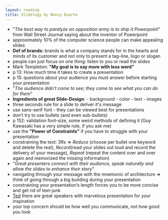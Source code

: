 ```yaml
---
layout: reading
title: Slidelogy by Nancy Duarte
---
```


- "*The best way to paralyze an opposition army is to ship it Powerpoint*" from Wall Street Journal saying about the
  inventor of Powerpoint
- approximately 10% of the computer science people can make appealing slides
- **Def of brands:** brands is what a company stands for in the hearts and minds of its customer and not only to present
  a tag-line, logo or slogan
- people can just focus on one thing: listen to you or read the slides
- Mark Templeton: **"My goal is to say more with less word"**
- p 13: How much time it takes to create a presentation
- p 15: questions about your audience you must answer before starting your presentation
- "*The audience didn’t come to see; they come to see what you can do for them*"
- **Ingredients of great Slide-Design**: - background - color - text - images
- three seconds rule for a slide to deliver it's message
- use sans-serif font - they can be viewed best for presentations
- don’t try to use bullets (and even sub-bullets)
- p 152: validation font-size, some weird methods of defining it (Guy Kawasaki has a very simple rule, if you ask me)
- use the **"Power of Constraints"** if you have to struggle with your presentation
- constraining the text: 3Rs => *Reduce* (choose per bullet one keyword and delete the rest), *Record*(read your slides
  out loud and record the delivery of your message), *Repeat* (repeat the content over and over again and memorized the
  missing information)
- "*Great presenters connect with their audience, speak naturally and allow the slides to enhance their story*"
- navigating through your message with the mnemonic of architecture => think of going through a big building during your
  presentation
- constraining your presentation’s length forces you to be more concise and get rid of text-junk
- [Ted](http://www.ted.com) there are great speakers with marvelous presentation for your inspiration
- your top concern should be how well you communicate, not how good you look

